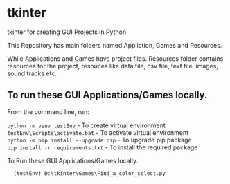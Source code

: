 # tkinter
tkinter for creating GUI Projects in Python

This Repository has main folders named Appliction, Games and Resources.

While Applications and Games have project files.
Resources folder contains resources for the project, resouces like data file, csv file, text file, images, sound tracks etc.


## To run these GUI Applications/Games locally.
From the command line, run: <br />

`python -m venv testEnv` - To create virtual environment<br />
`testEnv\Scripts\activate.bat` - To activate virtual environment<br />
`python -m pip install --upgrade pip` - To upgrade pip package<br />
`pip install -r requirements.txt` - To install the required package<br />

To Run these GUI Applications/Games locally.
  ```
    (testEnv) D:\tkinter\Games\Find_a_color_select.py
  ```
